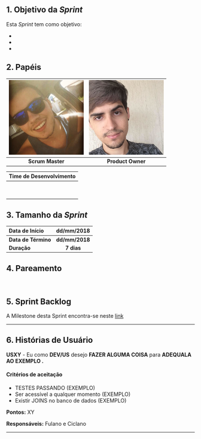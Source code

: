 ## 1. Objetivo da _Sprint_

<p align="justify">Esta <i>Sprint</i> tem como objetivo:</p>

-
-
-

## 2. Papéis

| <img src="https://github.com/RomeuCarvalhoAntunes/2018.1-Reabilitacao-Motora/blob/master/docs/imagens/grupo/Romeu_Antunes.png" width="200" height="200"/> | <img src="https://github.com/RomeuCarvalhoAntunes/2018.1-Reabilitacao-Motora/blob/master/docs/imagens/grupo/Lucas_Malta.png" width="200" height="200"/> |
|:--:|:--:|
| **Scrum Master** | **Product Owner** |

| Time de Desenvolvimento |
|:--:|
|  |
|  |
|  |
|  |
|  |
|  |
|  |
|  |
|  |


## 3. Tamanho da _Sprint_

| Data de Início | dd/mm/2018 |
|:--|:--:|
| **Data de Término** | **dd/mm/2018** |
| **Duração** | **7 dias** |


## 4. Pareamento

<img src="" />


## 5. Sprint Backlog

A Milestone desta Sprint encontra-se neste [link](https://github.com/fga-gpp-mds/2018.1-Reabilitacao-Motora/milestone/1)

-------

## 6. Histórias de Usuário



**USXY** - Eu como **DEV/US** desejo **FAZER ALGUMA COISA** para **ADEQUALA AO EXEMPLO .**

#### Critérios de aceitação
- TESTES PASSANDO (EXEMPLO)
- Ser acessível a qualquer momento (EXEMPLO)
- Existir JOINS no banco de dados (EXEMPLO)

**Pontos:** XY

**Responsáveis:** Fulano e Ciclano

-------
